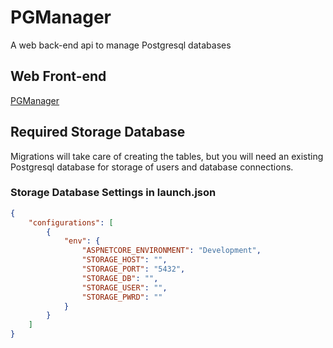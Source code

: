 # PGManager
A web back-end api to manage Postgresql databases

## Web Front-end
[PGManager](https://github.com/JustifiedFlaw/PGManager)

## Required Storage Database
Migrations will take care of creating the tables, but you will need an existing Postgresql database for storage of users and database connections.
### Storage Database Settings in launch.json
````json
{
    "configurations": [
        {
            "env": {
                "ASPNETCORE_ENVIRONMENT": "Development",
                "STORAGE_HOST": "",
                "STORAGE_PORT": "5432",
                "STORAGE_DB": "",
                "STORAGE_USER": "",
                "STORAGE_PWRD": ""
            }
        }
    ]
}
````